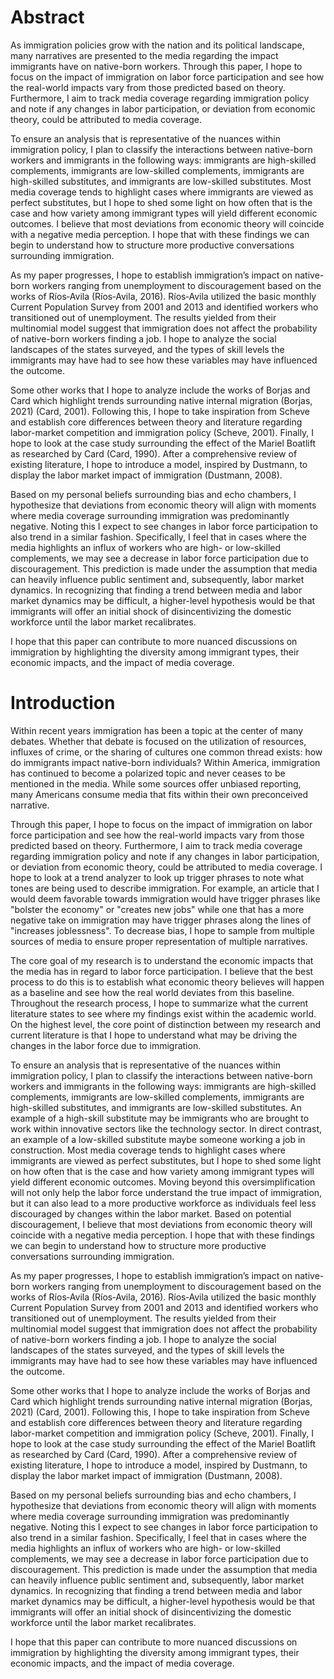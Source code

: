 # Abstract

As immigration policies grow with the nation and its political landscape, many narratives are presented to the media regarding the impact immigrants have on native-born workers. Through this paper, I hope to focus on the impact of immigration on labor force participation and see how the real-world impacts vary from those predicted based on theory. Furthermore, I aim to track media coverage regarding immigration policy and note if any changes in labor participation, or deviation from economic theory, could be attributed to media coverage. 

To ensure an analysis that is representative of the nuances within immigration policy, I plan to classify the interactions between native-born workers and immigrants in the following ways: immigrants are high-skilled complements, immigrants are low-skilled complements, immigrants are high-skilled substitutes, and immigrants are low-skilled substitutes. Most media coverage tends to highlight cases where immigrants are viewed as perfect substitutes, but I hope to shed some light on how often that is the case and how variety among immigrant types will yield different economic outcomes. I believe that most deviations from economic theory will coincide with a negative media perception. I hope that with these findings we can begin to understand how to structure more productive conversations surrounding immigration.

As my paper progresses, I hope to establish immigration’s impact on native-born workers ranging from unemployment to discouragement based on the works of Ríos‐Avila (Ríos‐Avila, 2016). Ríos‐Avila utilized the basic monthly Current Population Survey from 2001 and 2013 and identified workers who transitioned out of unemployment. The results yielded from their multinomial model suggest that immigration does not affect the probability of native-born workers finding a job. I hope to analyze the social landscapes of the states surveyed, and the types of skill levels the immigrants may have had to see how these variables may have influenced the outcome.

Some other works that I hope to analyze include the works of Borjas and Card which highlight trends surrounding native internal migration (Borjas, 2021) (Card, 2001). Following this, I hope to take inspiration from Scheve and establish core differences between theory and literature regarding labor-market competition and immigration policy (Scheve, 2001). Finally, I hope to look at the case study surrounding the effect of the Mariel Boatlift as researched by Card (Card, 1990). After a comprehensive review of existing literature, I hope to introduce a model, inspired by Dustmann, to display the labor market impact of immigration (Dustmann, 2008). 

Based on my personal beliefs surrounding bias and echo chambers, I hypothesize that deviations from economic theory will align with moments where media coverage surrounding immigration was predominantly negative. Noting this I expect to see changes in labor force participation to also trend in a similar fashion. Specifically, I feel that in cases where the media highlights an influx of workers who are high- or low-skilled complements, we may see a decrease in labor force participation due to discouragement. This prediction is made under the assumption that media can heavily influence public sentiment and, subsequently, labor market dynamics. In recognizing that finding a trend between media and labor market dynamics may be difficult, a higher-level hypothesis would be that immigrants will offer an initial shock of disincentivizing the domestic workforce until the labor market recalibrates.

I hope that this paper can contribute to more nuanced discussions on immigration by highlighting the diversity among immigrant types, their economic impacts, and the impact of media coverage.


# Introduction

Within recent years immigration has been a topic at the center of many debates. Whether that debate is focused on the utilization of resources, influxes of crime, or the sharing of cultures one common thread exists: how do immigrants impact native-born individuals? Within America, immigration has continued to become a polarized topic and never ceases to be mentioned in the media. While some sources offer unbiased reporting, many Americans consume media that fits within their own preconceived narrative. 

Through this paper, I hope to focus on the impact of immigration on labor force participation and see how the real-world impacts vary from those predicted based on theory. Furthermore, I aim to track media coverage regarding immigration policy and note if any changes in labor participation, or deviation from economic theory, could be attributed to media coverage. I hope to look at a trend analyzer to look up trigger phrases to note what tones are being used to describe immigration. For example, an article that I would deem favorable towards immigration would have trigger phrases like "bolster the economy" or "creates new jobs" while one that has a more negative take on immigration may have trigger phrases along the lines of "increases joblessness". To decrease bias, I hope to sample from multiple sources of media to ensure proper representation of multiple narratives.

The core goal of my research is to understand the economic impacts that the media has in regard to labor force participation. I believe that the best process to do this is to establish what economic theory believes will happen as a baseline and see how the real world deviates from this baseline. Throughout the research process, I hope to summarize what the current literature states to see where my findings exist within the academic world. On the highest level, the core point of distinction between my research and current literature is that I hope to understand what may be driving the changes in the labor force due to immigration.

To ensure an analysis that is representative of the nuances within immigration policy, I plan to classify the interactions between native-born workers and immigrants in the following ways: immigrants are high-skilled complements, immigrants are low-skilled complements, immigrants are high-skilled substitutes, and immigrants are low-skilled substitutes. An example of a high-skill substitute may be immigrants who are brought to work within innovative sectors like the technology sector. In direct contrast, an example of a low-skilled substitute maybe someone working a job in construction. Most media coverage tends to highlight cases where immigrants are viewed as perfect substitutes, but I hope to shed some light on how often that is the case and how variety among immigrant types will yield different economic outcomes. Moving beyond this oversimplification will not only help the labor force understand the true impact of immigration, but it can also lead to a more productive workforce as individuals feel less discouraged by changes within the labor market. Based on potential discouragement, I believe that most deviations from economic theory will coincide with a negative media perception. I hope that with these findings we can begin to understand how to structure more productive conversations surrounding immigration.

As my paper progresses, I hope to establish immigration’s impact on native-born workers ranging from unemployment to discouragement based on the works of Ríos‐Avila (Ríos‐Avila, 2016). Ríos‐Avila utilized the basic monthly Current Population Survey from 2001 and 2013 and identified workers who transitioned out of unemployment. The results yielded from their multinomial model suggest that immigration does not affect the probability of native-born workers finding a job. I hope to analyze the social landscapes of the states surveyed, and the types of skill levels the immigrants may have had to see how these variables may have influenced the outcome.

Some other works that I hope to analyze include the works of Borjas and Card which highlight trends surrounding native internal migration (Borjas, 2021) (Card, 2001). Following this, I hope to take inspiration from Scheve and establish core differences between theory and literature regarding labor-market competition and immigration policy (Scheve, 2001). Finally, I hope to look at the case study surrounding the effect of the Mariel Boatlift as researched by Card (Card, 1990). After a comprehensive review of existing literature, I hope to introduce a model, inspired by Dustmann, to display the labor market impact of immigration (Dustmann, 2008). 

Based on my personal beliefs surrounding bias and echo chambers, I hypothesize that deviations from economic theory will align with moments where media coverage surrounding immigration was predominantly negative. Noting this I expect to see changes in labor force participation to also trend in a similar fashion. Specifically, I feel that in cases where the media highlights an influx of workers who are high- or low-skilled complements, we may see a decrease in labor force participation due to discouragement. This prediction is made under the assumption that media can heavily influence public sentiment and, subsequently, labor market dynamics. In recognizing that finding a trend between media and labor market dynamics may be difficult, a higher-level hypothesis would be that immigrants will offer an initial shock of disincentivizing the domestic workforce until the labor market recalibrates.

I hope that this paper can contribute to more nuanced discussions on immigration by highlighting the diversity among immigrant types, their economic impacts, and the impact of media coverage.
